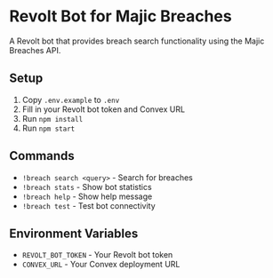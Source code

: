 # Revolt Bot for Majic Breaches

A Revolt bot that provides breach search functionality using the Majic Breaches API.

## Setup

1. Copy `.env.example` to `.env`
2. Fill in your Revolt bot token and Convex URL
3. Run `npm install`
4. Run `npm start`

## Commands

- `!breach search <query>` - Search for breaches
- `!breach stats` - Show bot statistics  
- `!breach help` - Show help message
- `!breach test` - Test bot connectivity

## Environment Variables

- `REVOLT_BOT_TOKEN` - Your Revolt bot token
- `CONVEX_URL` - Your Convex deployment URL
